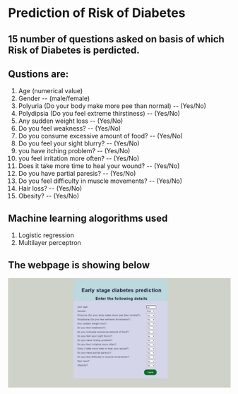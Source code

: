 # Prediction of Risk of Diabetes
## 15 number of questions asked on basis of which Risk of Diabetes is perdicted.
## Qustions are: 
1. Age (numerical value)
2. Gender -- (male/female)
3. Polyuria (Do your body make more pee than normal) -- (Yes/No)
4. Polydipsia (Do you feel extreme thirstiness) -- (Yes/No)
5. Any sudden weight loss -- (Yes/No)
6. Do you feel weakness? -- (Yes/No) 
7. Do you consume excessive amount of food? -- (Yes/No)
8. Do you feel your sight blurry? -- (Yes/No)
9. you have itching problem? -- (Yes/No) 
10. you feel irritation more often? -- (Yes/No)
11. Does it take more time to heal your wound? -- (Yes/No)
12. Do you have partial paresis? -- (Yes/No)
13. Do you feel difficulty in muscle movements? -- (Yes/No) 
14. Hair loss? -- (Yes/No)
15. Obesity? -- (Yes/No)
## Machine learning alogorithms used
1. Logistic regression
2. Multilayer perceptron
## The webpage is showing below
![alt text](https://github.com/jsaikia44/diabetes_pred_flask/blob/main/dia.jpg?raw=true)
